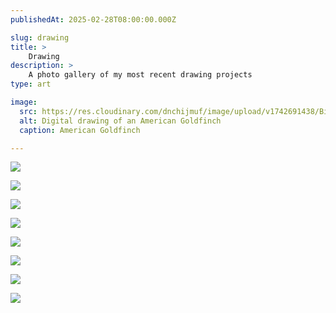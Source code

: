 ```yaml
---
publishedAt: 2025-02-28T08:00:00.000Z

slug: drawing
title: >
    Drawing
description: >
    A photo gallery of my most recent drawing projects
type: art

image:
  src: https://res.cloudinary.com/dnchijmuf/image/upload/v1742691438/Birb5_kihenf.jpg
  alt: Digital drawing of an American Goldfinch
  caption: American Goldfinch

---
```


![](https://res.cloudinary.com/dnchijmuf/video/upload/f_auto/e_loop/v1742691613/CA183B88-EB28-4C7A-B109-8B5B03E26B28-ezgif.com-gif-to-mp4-converter_agkneo.gif)

![](https://res.cloudinary.com/dnchijmuf/image/upload/v1742691438/Birb5_kihenf.jpg)

![](https://res.cloudinary.com/dnchijmuf/image/upload/v1742691438/Birb3_g5hbqt.jpg)

![](https://res.cloudinary.com/dnchijmuf/image/upload/v1742691436/PXL_20201230_032619721_irbh9e.jpg)

![](https://res.cloudinary.com/dnchijmuf/image/upload/v1742691435/IMG_0662_ltpzke.jpg)

![](https://res.cloudinary.com/dnchijmuf/image/upload/v1742691436/IMG_1968_zaptyl.jpg)

![](https://res.cloudinary.com/dnchijmuf/image/upload/v1742691436/IMG_1952_ciqcsx.jpg)

![](https://res.cloudinary.com/dnchijmuf/image/upload/v1742691435/IMG_2192_fupuxl.jpg)
